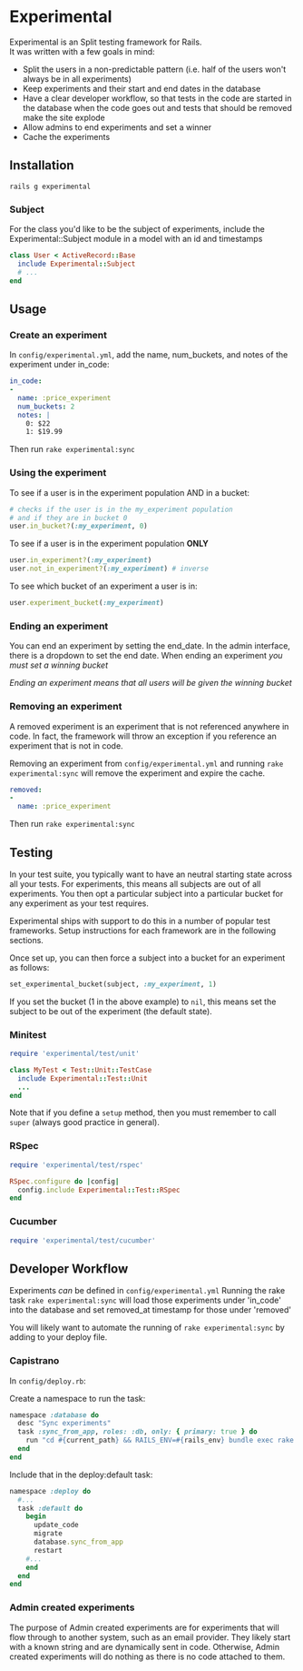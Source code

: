 # Experimental
Experimental is an Split testing framework for Rails.  
It was written with a few goals in mind:
* Split the users in a non-predictable pattern (i.e. half of the users won't always
be in all experiments)
* Keep experiments and their start and end dates in the database
* Have a clear developer workflow, so that tests in the code are
  started in the database when the code goes out and tests that should
be removed make the site explode
* Allow admins to end experiments and set a winner
* Cache the experiments

## Installation

`rails g experimental`

### Subject

For the class you'd like to be the subject of experiments, include the
Experimental::Subject module in a model with an id and timestamps
```ruby
class User < ActiveRecord::Base
  include Experimental::Subject
  # ...
end
```

## Usage

### Create an experiment

In `config/experimental.yml`, add the name, num_buckets, and notes of the
experiment under in_code:
```yaml
in_code:
-
  name: :price_experiment
  num_buckets: 2
  notes: |
    0: $22
    1: $19.99

```
Then run `rake experimental:sync`

### Using the experiment

To see if a user is in the experiment population AND in a bucket:
```ruby
# checks if the user is in the my_experiment population
# and if they are in bucket 0
user.in_bucket?(:my_experiment, 0)
```

To see if a user is in the experiment population **ONLY**
```ruby
user.in_experiment?(:my_experiment)
user.not_in_experiment?(:my_experiment) # inverse
```

To see which bucket of an experiment a user is in:
```ruby
user.experiment_bucket(:my_experiment)
```

### Ending an experiment

You can end an experiment by setting the end_date.  In the admin
interface, there is a dropdown to set the end date. When ending an
experiment *you must set a winning bucket*

*Ending an experiment means that all users will be given the winning
bucket*

### Removing an experiment

A removed experiment is an experiment that is not referenced
anywhere in code.  In fact, the framework will throw an exception
if you reference an experiment that is not in code.

Removing an experiment from `config/experimental.yml` and running `rake
experimental:sync` will remove the experiment and expire the cache.

```yaml
removed:
-
  name: :price_experiment
```
Then run `rake experimental:sync`

## Testing

In your test suite, you typically want to have an neutral starting state across
all your tests. For experiments, this means all subjects are out of all
experiments. You then opt a particular subject into a particular bucket for any
experiment as your test requires.

Experimental ships with support to do this in a number of popular test
frameworks. Setup instructions for each framework are in the following sections.

Once set up, you can then force a subject into a bucket for an experiment as
follows:

```ruby
set_experimental_bucket(subject, :my_experiment, 1)
```

If you set the bucket (1 in the above example) to `nil`, this means set the
subject to be out of the experiment (the default state).

### Minitest
```ruby
require 'experimental/test/unit'

class MyTest < Test::Unit::TestCase
  include Experimental::Test::Unit
  ...
end
```

Note that if you define a `setup` method, then you must remember to call
`super` (always good practice in general).

### RSpec
```ruby
require 'experimental/test/rspec'

RSpec.configure do |config|
  config.include Experimental::Test::RSpec
end
```

### Cucumber
```ruby
require 'experimental/test/cucumber'
```

## Developer Workflow

Experiments *can* be defined in `config/experimental.yml`
Running the rake task `rake experimental:sync` will load those
experiments under 'in_code' into the database and set removed_at
timestamp for those under 'removed'

You will likely want to automate the running of `rake
experimental:sync` by adding to your deploy file.

### Capistrano
In `config/deploy.rb`:

Create a namespace to run the task:
```ruby
namespace :database do
  desc "Sync experiments"
  task :sync_from_app, roles: :db, only: { primary: true } do
    run "cd #{current_path} && RAILS_ENV=#{rails_env} bundle exec rake experimental:sync"
  end
end
```

Include that in the deploy:default task:
```ruby
namespace :deploy do
  #...
  task :default do
    begin
      update_code
      migrate
      database.sync_from_app
      restart
    #...
    end
  end
end
```

### Admin created experiments

The purpose of Admin created experiments are for experiments
that will flow through to another system, such as an email provider.
They likely start with a known string and are dynamically sent in
code.
Otherwise, Admin created experiments will do nothing as there is no
code attached to them. 
